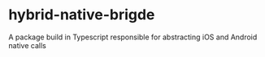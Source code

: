 # hybrid-native-brigde
A package build in Typescript responsible for abstracting iOS and Android native calls
